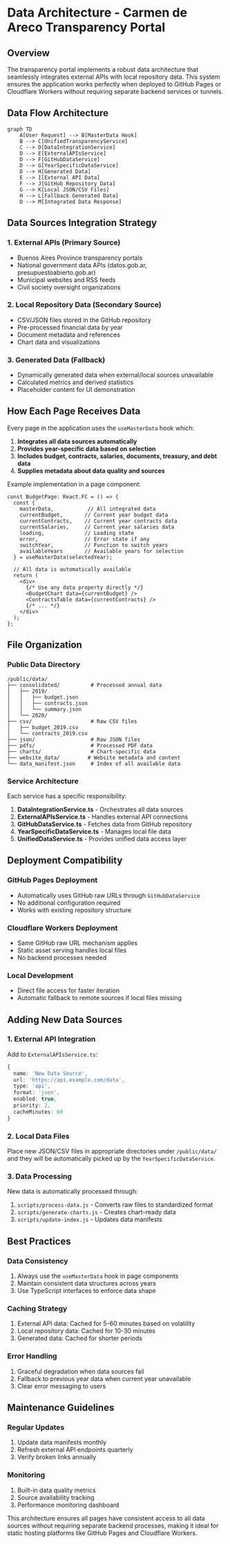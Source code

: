 # Data Architecture - Carmen de Areco Transparency Portal

## Overview

The transparency portal implements a robust data architecture that seamlessly integrates external APIs with local repository data. This system ensures the application works perfectly when deployed to GitHub Pages or Cloudflare Workers without requiring separate backend services or tunnels.

## Data Flow Architecture

```mermaid
graph TD
    A[User Request] --> B[MasterData Hook]
    B --> C[UnifiedTransparencyService]
    C --> D[DataIntegrationService]
    D --> E[ExternalAPIsService]
    D --> F[GitHubDataService]
    D --> G[YearSpecificDataService]
    D --> H[Generated Data]
    E --> I[External API Data]
    F --> J[GitHub Repository Data]
    G --> K[Local JSON/CSV Files]
    H --> L[Fallback Generated Data]
    D --> M[Integrated Data Response]
```

## Data Sources Integration Strategy

### 1. External APIs (Primary Source)
- Buenos Aires Province transparency portals
- National government data APIs (datos.gob.ar, presupuestoabierto.gob.ar)
- Municipal websites and RSS feeds
- Civil society oversight organizations

### 2. Local Repository Data (Secondary Source)
- CSV/JSON files stored in the GitHub repository
- Pre-processed financial data by year
- Document metadata and references
- Chart data and visualizations

### 3. Generated Data (Fallback)
- Dynamically generated data when external/local sources unavailable
- Calculated metrics and derived statistics
- Placeholder content for UI demonstration

## How Each Page Receives Data

Every page in the application uses the `useMasterData` hook which:

1. **Integrates all data sources automatically**
2. **Provides year-specific data based on selection**
3. **Includes budget, contracts, salaries, documents, treasury, and debt data**
4. **Supplies metadata about data quality and sources**

Example implementation in a page component:
```tsx
const BudgetPage: React.FC = () => {
  const { 
    masterData,           // All integrated data
    currentBudget,       // Current year budget data
    currentContracts,    // Current year contracts data
    currentSalaries,     // Current year salaries data
    loading,             // Loading state
    error,               // Error state if any
    switchYear,          // Function to switch years
    availableYears       // Available years for selection
  } = useMasterData(selectedYear);

  // All data is automatically available
  return (
    <div>
      {/* Use any data property directly */}
      <BudgetChart data={currentBudget} />
      <ContractsTable data={currentContracts} />
      {/* ... */}
    </div>
  );
};
```

## File Organization

### Public Data Directory
```
/public/data/
├── consolidated/          # Processed annual data
│   ├── 2019/
│   │   ├── budget.json
│   │   ├── contracts.json
│   │   └── summary.json
│   └── 2020/
├── csv/                   # Raw CSV files
│   ├── budget_2019.csv
│   └── contracts_2019.csv
├── json/                  # Raw JSON files
├── pdfs/                  # Processed PDF data
├── charts/                # Chart-specific data
├── website_data/         # Website metadata and content
└── data_manifest.json     # Index of all available data
```

### Service Architecture

Each service has a specific responsibility:

1. **DataIntegrationService.ts** - Orchestrates all data sources
2. **ExternalAPIsService.ts** - Handles external API connections
3. **GitHubDataService.ts** - Fetches data from GitHub repository
4. **YearSpecificDataService.ts** - Manages local file data
5. **UnifiedDataService.ts** - Provides unified data access layer

## Deployment Compatibility

### GitHub Pages Deployment
- Automatically uses GitHub raw URLs through `GitHubDataService`
- No additional configuration required
- Works with existing repository structure

### Cloudflare Workers Deployment
- Same GitHub raw URL mechanism applies
- Static asset serving handles local files
- No backend processes needed

### Local Development
- Direct file access for faster iteration
- Automatic fallback to remote sources if local files missing

## Adding New Data Sources

### 1. External API Integration
Add to `ExternalAPIsService.ts`:
```typescript
{
  name: 'New Data Source',
  url: 'https://api.example.com/data',
  type: 'api',
  format: 'json',
  enabled: true,
  priority: 2,
  cacheMinutes: 60
}
```

### 2. Local Data Files
Place new JSON/CSV files in appropriate directories under `/public/data/` and they will be automatically picked up by the `YearSpecificDataService`.

### 3. Data Processing
New data is automatically processed through:
1. `scripts/process-data.js` - Converts raw files to standardized format
2. `scripts/generate-charts.js` - Creates chart-ready data
3. `scripts/update-index.js` - Updates data manifests

## Best Practices

### Data Consistency
1. Always use the `useMasterData` hook in page components
2. Maintain consistent data structures across years
3. Use TypeScript interfaces to enforce data shape

### Caching Strategy
1. External API data: Cached for 5-60 minutes based on volatility
2. Local repository data: Cached for 10-30 minutes
3. Generated data: Cached for shorter periods

### Error Handling
1. Graceful degradation when data sources fail
2. Fallback to previous year data when current year unavailable
3. Clear error messaging to users

## Maintenance Guidelines

### Regular Updates
1. Update data manifests monthly
2. Refresh external API endpoints quarterly
3. Verify broken links annually

### Monitoring
1. Built-in data quality metrics
2. Source availability tracking
3. Performance monitoring dashboard

This architecture ensures all pages have consistent access to all data sources without requiring separate backend processes, making it ideal for static hosting platforms like GitHub Pages and Cloudflare Workers.